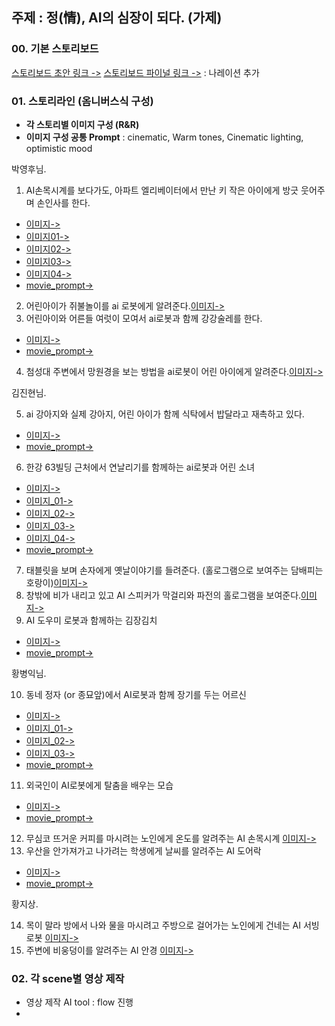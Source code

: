 
## 주제 : 정(情), AI의 심장이 되다. (가제)

### 00. 기본 스토리보드

[스토리보드 초안 링크 ->](storyboard.md)
[스토리보드 파이널 링크 ->](storyboard_final.md) : 나레이션 추가

### 01. 스토리라인 (옴니버스식 구성)

- **각 스토리별 이미지 구성 (R&R)**
- **이미지 구성 공통 Prompt** : cinematic, Warm tones, Cinematic lighting,  optimistic mood


박영후님.

1. AI손목시계를 보다가도, 아파트 엘리베이터에서 만난 키 작은 아이에게 방긋 웃어주며 손인사를 한다. 
- [이미지->](../projects/scene08/AI엘리베이터.jpeg)
- [이미지01->](../projects/scene08/AI엘리베이터_01.jpeg)
- [이미지02->](../projects/scene08/AI엘리베이터_02.jpeg)
- [이미지03->](../projects/scene08/AI엘리베이터_03.jpeg)
- [이미지04->](../projects/scene08/AI엘리베이터_04.jpeg)
- [movie_prompt->](../projects/scene08/movie_prompt.md)
2. 어린아이가 쥐불놀이를 ai 로봇에게 알려준다.[이미지->](AI쥐불놀이.jpeg)
3. 어린아이와 어른들 여럿이 모여서 ai로봇과 함께 강강술레를 한다.
- [이미지->](../projects/scene07/AI강강술래.jpeg)
- [movie_prompt->](../projects/scene07/movie_prompt.md)
4. 첨성대 주변에서 망원경을 보는 방법을 ai로봇이 어린 아이에게 알려준다.[이미지->](AI망원경.jpeg)


김진현님.

5. ai 강아지와 실제 강아지, 어린 아이가 함께 식탁에서 밥달라고 재촉하고 있다.
- [이미지->](../projects/scene01/AI강아지.jpeg) 
- [movie_prompt->](../projects/scene01/movie_prompt.md)
6. 한강 63빌딩 근처에서 연날리기를 함께하는 ai로봇과 어린 소녀 
- [이미지->](../projects/scene03/AI연.jpeg) 
- [이미지_01->](../projects/scene03/AI연_01.jpeg) 
- [이미지_02->](../projects/scene03/AI연_02.jpeg) 
- [이미지_03->](../projects/scene03/AI연_03.jpeg) 
- [이미지_04->](../projects/scene03/AI연_04.jpeg) 
- [movie_prompt->](../projects/scene03/movie_prompt.md)
7. 태블릿을 보며 손자에게 옛날이야기를 들려준다. (홀로그램으로 보여주는 담배피는 호랑이)[이미지->](AI호랑이.jpeg)
8. 창밖에 비가 내리고 있고 AI 스피커가 막걸리와 파전의 홀로그램을 보여준다.[이미지->](AI막걸리.jpeg)
9. AI 도우미 로봇과 함께하는 김장김치
- [이미지->](../projects/scene04/AI김장.jpeg)
- [movie_prompt->](../projects/scene04/movie_prompt.md)


황병익님.

10. 동네 정자 (or 종묘앞)에서 AI로봇과 함께 장기를 두는 어르신
- [이미지->](../projects/scene05/AI바둑.jpeg)
- [이미지_01->](../projects/scene05/AI바둑_01.jpeg)
- [이미지_02->](../projects/scene05/AI바둑_02.jpeg)
- [이미지_03->](../projects/scene05/AI바둑_03.jpeg)
- [movie_prompt->](../projects/scene05/movie_prompt.md)

11. 외국인이 AI로봇에게 탈춤을 배우는 모습 
- [이미지->](../projects/scene06/AI탈춤.jpeg)
- [movie_prompt->](../projects/scene06/movie_prompt.md)

12. 무심코 뜨거운 커피를 마시려는 노인에게 온도를 알려주는 AI 손목시계 [이미지->](AI손목시계.jpeg)
13. 우산을 안가져가고 나가려는 학생에게 날씨를 알려주는 AI 도어락 
- [이미지->](AI도어락.jpeg)
- [movie_prompt->](../projects/scene02/movie_prompt.md)


황지상.

14. 목이 말라 방에서 나와 물을 마시려고 주방으로 걸어가는 노인에게 건네는 AI 서빙로봇 [이미지->]()
15. 주변에 비웅덩이를 알려주는 AI 안경 [이미지->]()


### 02. 각 scene별 영상 제작

- 영상 제작 AI tool : flow 진행
- 
